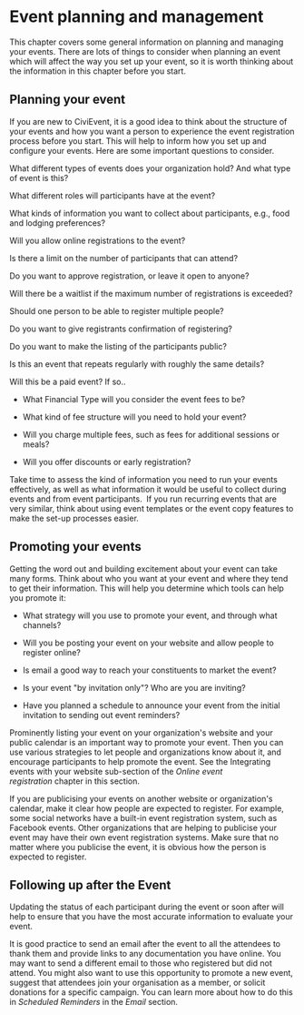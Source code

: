 Event planning and management
=============================

This chapter covers some general information on planning and managing
your events. There are lots of things to consider when planning an event
which will affect the way you set up your event, so it is worth thinking
about the information in this chapter before you start.

Planning your event 
---------------------

If you are new to CiviEvent, it is a good idea to think about the
structure of your events and how you want a person to experience the
event registration process before you start. This will help to inform
how you set up and configure your events. Here are some important
questions to consider.

What different types of events does your organization hold? And what
type of event is this?  

What different roles will participants have at the event? 

What kinds of information you want to collect about participants, e.g.,
food and lodging preferences?

Will you allow online registrations to the event?

Is there a limit on the number of participants that can attend?

Do you want to approve registration, or leave it open to anyone?

Will there be a waitlist if the maximum number of registrations is
exceeded?

Should one person to be able to register multiple people?

Do you want to give registrants confirmation of registering?

Do you want to make the listing of the participants public? 

Is this an event that repeats regularly with roughly the same details?

Will this be a paid event? If so..

-   What Financial Type will you consider the event fees to be? 

-   What kind of fee structure will you need to hold your event?

-   Will you charge multiple fees, such as fees for additional sessions
    or meals? 

-   Will you offer discounts or early registration?

Take time to assess the kind of information you need to run your events
effectively, as well as what information it would be useful to collect
during events and from event participants.  If you run recurring events
that are very similar, think about using event templates or the event
copy features to make the set-up processes easier. 

Promoting your events 
-----------------------

Getting the word out and building excitement about your event can take
many forms. Think about who you want at your event and where they tend
to get their information. This will help you determine which tools can
help you promote it:

-   What strategy will you use to promote your event, and through what
    channels?

-   Will you be posting your event on your website and allow people to
    register online?
-   Is email a good way to reach your constituents to market the event? 
-   Is your event "by invitation only"? Who are you are inviting?
-   Have you planned a schedule to announce your event from the initial
    invitation to sending out event reminders?

Prominently listing your event on your organization's website and your
public calendar is an important way to promote your event. Then you can
use various strategies to let people and organizations know about it,
and encourage participants to help promote the event. See the
Integrating events with your website sub-section of the *Online event
registration* chapter in this section.

If you are publicising your events on another website or organization's
calendar, make it clear how people are expected to register. For
example, some social networks have a built-in event registration system,
such as Facebook events. Other organizations that are helping to
publicise your event may have their own event registration systems. Make
sure that no matter where you publicise the event, it is obvious how the
person is expected to register. 

Following up after the Event
----------------------------

Updating the status of each participant during the event or soon after
will help to ensure that you have the most accurate information to
evaluate your event.

It is good practice to send an email after the event to all the
attendees to thank them and provide links to any documentation you have
online. You may want to send a different email to those who registered
but did not attend. You might also want to use this opportunity to
promote a new event, suggest that attendees join your organisation as a
member, or solicit donations for a specific campaign. You can learn more
about how to do this in *Scheduled Reminders* in the *Email* section. 

